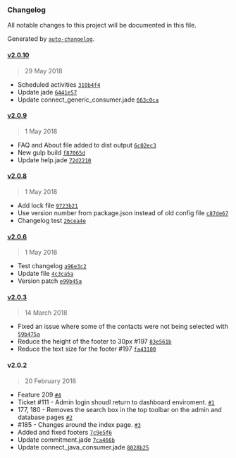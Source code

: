 ### Changelog
All notable changes to this project will be documented in this file.

Generated by [`auto-changelog`](https://github.com/CookPete/auto-changelog).

#### [v2.0.10](https://github.com/nsip/hits-dashboard/compare/v2.0.9...v2.0.10)
> 29 May 2018
- Scheduled activities [`310b4f4`](https://github.com/nsip/hits-dashboard/commit/310b4f4d6a21ef48c9a27557329ebde6f3a96651)
- Update jade [`6441e57`](https://github.com/nsip/hits-dashboard/commit/6441e579958a66f38c3ff542b3af679cc811eea1)
- Update connect_generic_consumer.jade [`663c0ca`](https://github.com/nsip/hits-dashboard/commit/663c0ca25b897aa2ca973b32346e3d27bd6f6b1f)

#### [v2.0.9](https://github.com/nsip/hits-dashboard/compare/v2.0.8...v2.0.9)
> 1 May 2018
- FAQ and About file added to dist output [`6c02ec3`](https://github.com/nsip/hits-dashboard/commit/6c02ec38709f216eef342e6cbd7f7e64774b0722)
- New gulp build [`f87065d`](https://github.com/nsip/hits-dashboard/commit/f87065d9dfb5349e5051ccd29810f1d6ab261282)
- Update help.jade [`72d2210`](https://github.com/nsip/hits-dashboard/commit/72d22102204d19794f3cf71df685f004823c85a1)

#### [v2.0.8](https://github.com/nsip/hits-dashboard/compare/v2.0.6...v2.0.8)
> 1 May 2018
- Add lock file [`9723b21`](https://github.com/nsip/hits-dashboard/commit/9723b21d6f5b85f7c9acbbb11fc0e7e85c3f1465)
- Use version number from package.json instead of old config file [`c87de67`](https://github.com/nsip/hits-dashboard/commit/c87de677c778a613b5d231730854b4b9467ce356)
- Changelog test [`26cea4e`](https://github.com/nsip/hits-dashboard/commit/26cea4e0d4935569ce68513aebd831119e0ad1e8)

#### [v2.0.6](https://github.com/nsip/hits-dashboard/compare/v2.0.3...v2.0.6)
> 1 May 2018
- Test changelog [`a96e3c2`](https://github.com/nsip/hits-dashboard/commit/a96e3c206044364687372a15a19a82fbe8a6dd8b)
- Update file [`4c3ca5a`](https://github.com/nsip/hits-dashboard/commit/4c3ca5a565777d34aad0e09f433f6650ff461704)
- Version patch [`e99b45a`](https://github.com/nsip/hits-dashboard/commit/e99b45a8d8f10a8d242bdaab81b4df407c505386)

#### [v2.0.3](https://github.com/nsip/hits-dashboard/compare/v2.0.2...v2.0.3)
> 14 March 2018
- Fixed an issue where some of the contacts were not being selected with [`59b475a`](https://github.com/nsip/hits-dashboard/commit/59b475a57404da187fd8c32fd7fc0562b5231d87)
- Reduce the height of the footer to 30px #197 [`83e561b`](https://github.com/nsip/hits-dashboard/commit/83e561bc8a0e25a892c9ad3c87379024b6948628)
- Reduce the text size for the footer #197 [`fa43100`](https://github.com/nsip/hits-dashboard/commit/fa431008ecca664a781a7f607fa51e5dd0afb6b2)

#### v2.0.2
> 20 February 2018
- Feature 209 [`#4`](https://github.com/nsip/hits-dashboard/pull/4)
- Ticket #111 - Admin login shoudl return to dashboard enviroment.  [`#1`](https://github.com/nsip/hits-dashboard/pull/1)
- 177, 180 - Removes the search box in the top toolbar on the admin and database pages [`#2`](https://github.com/nsip/hits-dashboard/pull/2)
- #185 - Changes around the index page. [`#3`](https://github.com/nsip/hits-dashboard/pull/3)
- Added and fixed footers [`7c9e5f6`](https://github.com/nsip/hits-dashboard/commit/7c9e5f63f4a634a6f350d06632ca7146189903d3)
- Update commitment.jade [`7ca466b`](https://github.com/nsip/hits-dashboard/commit/7ca466b4f5199d3e7f90290b060205439d1dc4a6)
- Update connect_java_consumer.jade [`8028b25`](https://github.com/nsip/hits-dashboard/commit/8028b253bfe581709cd9d87cbde6426186d6bd97)

